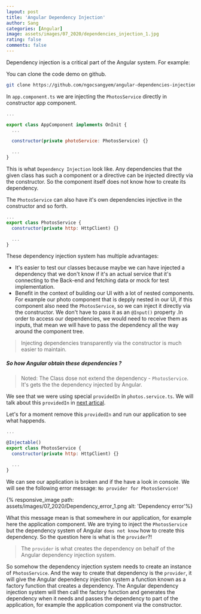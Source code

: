 ```yaml
---
layout: post
title: 'Angular Dependency Injection'
author: Sang
categories: [Angular]
image: assets/images/07_2020/dependencies_injection_1.jpg
rating: false
comments: false
---
```


Dependency injection is a critical part of the Angular system. For example:

You can clone the code demo on github.

```sh
git clone https://github.com/ngocsangyem/angular-dependencies-injection-demo.git
```

In `app.component.ts` we are injecting the `PhotosService` directly in constructor app component.

```javascript
...

export class AppComponent implements OnInit {
  ...

  constructor(private photoService: PhotosService) {}

  ...
}
```

This is what `Dependency Injection` look like. Any dependencies that the given class has such a component or a directive can be injected directly via the constructor. So the component itself does not know how to create its dependency.

The `PhotosService` can also have it's own dependencies injective in the constructor and so forth.

```javascript
...
export class PhotosService {
  constructor(private http: HttpClient) {}

  ...
}
```

These dependency injection system has multiple advantages:

- It's easier to test our classes because maybe we can have injected a dependency that we don't know if it's an actual service that it's connecting to the Back-end and fetching data or mock for test implementation.
- Benefit in the context of building our UI with a lot of nested components. For example our photo component that is depply nested in our UI, if this component also need the `PhotosService`, so we can inject it directly via the constructor. We don't have to pass it as an `@Input()` property .In order to access our dependencies, we would need to receive them as inputs, that mean we will have to pass the dependency all the way around the component tree.

> Injecting dependencies transparently via the constructor is much easier to maintain.

##### So how Angular obtain these dependencies ?

> Noted: The Class dose not extend the dependency - `PhotosService`. It's gets the the dependency injected by Angular.

We see that we were using special `providedIn` in `photos.service.ts`. We will talk about this `providedIn` in [next artical](/Understanding-Providers-and-Injection-Tokens).

Let's for a moment remove this `providedIn` and run our application to see what happends.

```javascript
...

@Injectable()
export class PhotosService {
  constructor(private http: HttpClient) {}

  ...
}
```
We can see our application is broken and if the have a look in console. We will see the following error message: `No provider for PhotosService!`

{% responsive_image path: assets/images/07_2020/Dependency_error_1.png alt: 'Dependency error'%}

What this message mean is that somewhere in our application, for example here the application component. We are trying to inject the `PhotosService` but the dependency system of Angular `does not know` how to create this dependency. So the question here is what is the `provider`?!

> The `provider` is what creates the dependency on behalf of the Angular dependency injection system.

So somehow the dependency injection system needs to create an instance of `PhotosService`. And the way to create that dependency is the `provider`, it will give the Angular dependency injection system a function known as a factory function that creates a dependency. The Angular dependency injection system will then call the factory function and generates the dependency when  it needs and passes the dependency to part of the application, for example the application component via the constructor.